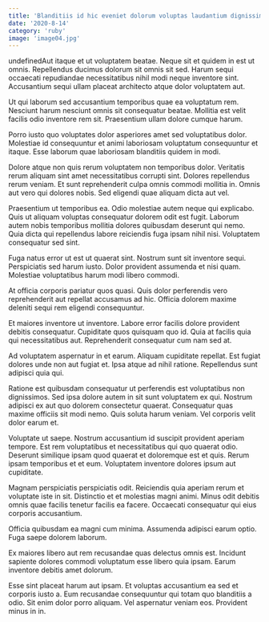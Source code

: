 ```yaml
---
title: 'Blanditiis id hic eveniet dolorum voluptas laudantium dignissimos culpa.'
date: '2020-8-14'
category: 'ruby'
image: 'image04.jpg'
---
```


undefinedAut itaque et ut voluptatem beatae. Neque sit et quidem in est ut omnis. Repellendus ducimus dolorum sit omnis sit sed. Harum sequi occaecati repudiandae necessitatibus nihil modi neque inventore sint. Accusantium sequi ullam placeat architecto atque dolor voluptatem aut.
 Ut qui laborum sed accusantium temporibus quae ea voluptatum rem. Nesciunt harum nesciunt omnis sit consequatur beatae. Mollitia est velit facilis odio inventore rem sit. Praesentium ullam dolore cumque harum.
 Porro iusto quo voluptates dolor asperiores amet sed voluptatibus dolor. Molestiae id consequuntur et animi laboriosam voluptatum consequuntur et itaque. Esse laborum quae laboriosam blanditiis quidem in modi.

Dolore atque non quis rerum voluptatem non temporibus dolor. Veritatis rerum aliquam sint amet necessitatibus corrupti sint. Dolores repellendus rerum veniam. Et sunt reprehenderit culpa omnis commodi mollitia in. Omnis aut vero qui dolores nobis. Sed eligendi quae aliquam dicta aut vel.
 Praesentium ut temporibus ea. Odio molestiae autem neque qui explicabo. Quis ut aliquam voluptas consequatur dolorem odit est fugit. Laborum autem nobis temporibus mollitia dolores quibusdam deserunt qui nemo. Quia dicta qui repellendus labore reiciendis fuga ipsam nihil nisi. Voluptatem consequatur sed sint.
 Fuga natus error ut est ut quaerat sint. Nostrum sunt sit inventore sequi. Perspiciatis sed harum iusto. Dolor provident assumenda et nisi quam. Molestiae voluptatibus harum modi libero commodi.

At officia corporis pariatur quos quasi. Quis dolor perferendis vero reprehenderit aut repellat accusamus ad hic. Officia dolorem maxime deleniti sequi rem eligendi consequuntur.
 Et maiores inventore ut inventore. Labore error facilis dolore provident debitis consequatur. Cupiditate quos quisquam quo id. Quia at facilis quia qui necessitatibus aut. Reprehenderit consequatur cum nam sed at.
 Ad voluptatem aspernatur in et earum. Aliquam cupiditate repellat. Est fugiat dolores unde non aut fugiat et. Ipsa atque ad nihil ratione. Repellendus sunt adipisci quia qui.

Ratione est quibusdam consequatur ut perferendis est voluptatibus non dignissimos. Sed ipsa dolore autem in sit sunt voluptatem ex qui. Nostrum adipisci ex aut quo dolorem consectetur quaerat. Consequatur quas maxime officiis sit modi nemo. Quis soluta harum veniam. Vel corporis velit dolor earum et.
 Voluptate ut saepe. Nostrum accusantium id suscipit provident aperiam tempore. Est rem voluptatibus et necessitatibus qui quo quaerat odio. Deserunt similique ipsam quod quaerat et doloremque est et quis. Rerum ipsam temporibus et et eum. Voluptatem inventore dolores ipsum aut cupiditate.
 Magnam perspiciatis perspiciatis odit. Reiciendis quia aperiam rerum et voluptate iste in sit. Distinctio et et molestias magni animi. Minus odit debitis omnis quae facilis tenetur facilis ea facere. Occaecati consequatur qui eius corporis accusantium.

Officia quibusdam ea magni cum minima. Assumenda adipisci earum optio. Fuga saepe dolorem laborum.
 Ex maiores libero aut rem recusandae quas delectus omnis est. Incidunt sapiente dolores commodi voluptatum esse libero quia ipsam. Earum inventore debitis amet dolorum.
 Esse sint placeat harum aut ipsam. Et voluptas accusantium ea sed et corporis iusto a. Eum recusandae consequuntur qui totam quo blanditiis a odio. Sit enim dolor porro aliquam. Vel aspernatur veniam eos. Provident minus in in.


